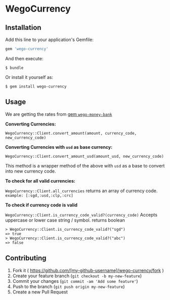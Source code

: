 # WegoCurrency

## Installation

Add this line to your application's Gemfile:

```ruby
gem 'wego-currency'
```

And then execute:

    $ bundle

Or install it yourself as:

    $ gem install wego-currency

## Usage

We are getting the rates from [gem `wego-money-bank`](https://github.com/wego/wego-money-bank)

<b>Converting Currencies:</b>

`WegoCurrency::Client.convert_amount(amount, currency_code, new_currency_code)`

<b>Converting Currencies with `usd` as base currency:</b>

`WegoCurrency::Client.convert_amount_usd(amount_usd, new_currency_code)`

This method is a wrapper method of the above with `usd` as a base to convert into new currency code.

<b>To check for all valid currencies: </b>

`WegoCurrency::Client.all_currencies`
returns an array of currency code.
`example: [:sgd,:usd,:clp,:crc]`

<b> To check if currency code is valid </b>

`WegoCurrency::Client.is_currency_code_valid?(currency_code)`
Accepts uppercase or lower case string / symbol.
returns boolean

```
> WegoCurrency::Client.is_currency_code_valid?("sgd")
=> true
> WegoCurrency::Client.is_currency_code_valid?("abc")
=> false
```

## Contributing

1.  Fork it ( https://github.com/[my-github-username]/wego-currency/fork )
2.  Create your feature branch (`git checkout -b my-new-feature`)
3.  Commit your changes (`git commit -am 'Add some feature'`)
4.  Push to the branch (`git push origin my-new-feature`)
5.  Create a new Pull Request
